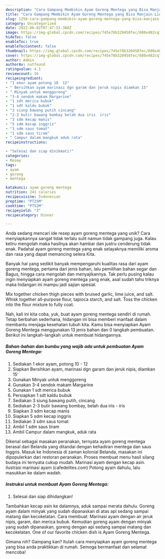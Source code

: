 ```yaml
---
description: "Cara Gampang Membikin Ayam Goreng Mentega yang Bisa Manjain Lidah"
title: "Cara Gampang Membikin Ayam Goreng Mentega yang Bisa Manjain Lidah"
slug: 1256-cara-gampang-membikin-ayam-goreng-mentega-yang-bisa-manjain-lidah
category: Uncategorized
date: 2022-06-02T07:47:53.388Z
image: https://img-global.cpcdn.com/recipes/745e78b320458fec/680x482cq70/ayam-goreng-mentega-foto-resep-utama.jpg
hideToc: false
enableToc: true
enableTocContent: false
thumbnail: https://img-global.cpcdn.com/recipes/745e78b320458fec/680x482cq70/ayam-goreng-mentega-foto-resep-utama.jpg
cover: https://img-global.cpcdn.com/recipes/745e78b320458fec/680x482cq70/ayam-goreng-mentega-foto-resep-utama.jpg
author: Admin
authorAv: notfound
ratingvalue: 4.1
reviewcount: 16
recipeingredient:
- "1 ekor ayam potong 10  12"
- " Bersihkan ayam marinasi dgn garam dan jeruk nipis diamkan 15"
- " Minyak untuk menggoreng"
- "3-4 sendok makam Margarine"
- "1 sdt merica bubuk"
- "1 sdt kaldu bubuk"
- "3 siung bawang putih cincang"
- "2-3 butir bawang bombay belah dua iris  iris"
- "3 sdm kecap manis"
- "5 sdm kecap inggris"
- "3 sdm saus tomat"
- "1 sdm saus tiram"
- " Campur dalam mangkuk aduk rata"
recipeinstructions:

- "Selesai dan siap dinikmati!"
categories:
- Resep
tags:
- ayam
- goreng
- mentega

katakunci: ayam goreng mentega 
nutrition: 241 calories
recipecuisine: Indonesian
preptime: "PT25M"
cooktime: "PT52M"
recipeyield: "3"
recipecategory: Dinner

---
```





Anda sedang mencari ide resep ayam goreng mentega yang unik? Cara menyiapkannya sangat tidak terlalu sulit namun tidak gampang juga. Kalau keliru mengolah maka hasilnya akan hambar dan justru cenderung tidak enak. Padahal ayam goreng mentega yang enak selayaknya memiliki aroma dan rasa yang dapat memancing selera Kita.





Banyak hal yang sedikit banyak mempengaruhi kualitas rasa dari ayam goreng mentega, pertama dari jenis bahan, lalu pemilihan bahan segar dan Bagus, hingga cara mengolah dan menyajikannya. Tak perlu pusing kalau ingin menyiapkan ayam goreng mentega yang enak,      asal sudah tahu triknya maka hidangan ini mampu jadi sajian spesial.














Mix together chicken thigh pieces with bruised garlic, lime juice, and salt. Whisk together all-purpose flour, tapioca starch, and salt. Toss the chicken into the flour mixture to fully coat.






Nah, kali ini kita coba, yuk, buat ayam goreng mentega sendiri di rumah. Tetap berbahan sederhana, hidangan ini bisa memberi manfaat dalam membantu menjaga kesehatan tubuh kita. Kamu bisa menyiapkan Ayam Goreng Mentega menggunakan 13 jenis bahan dan 0 langkah pembuatan. Berikut ini langkah-langkah untuk membuat hidangannya.

<!--inarticleads1-->

##### Bahan-bahan dan bumbu yang wajib ada untuk pembuatan Ayam Goreng Mentega:

1. Sediakan 1 ekor ayam, potong 10 - 12
1. Siapkan  Bersihkan ayam, marinasi dgn garam dan jeruk nipis, diamkan 15&#39;
1. Gunakan  Minyak untuk menggoreng
1. Gunakan 3-4 sendok makam Margarine
1. Gunakan 1 sdt merica bubuk
1. Persiapkan 1 sdt kaldu bubuk
1. Sediakan 3 siung bawang putih, cincang
1. Sediakan 2-3 butir bawang bombay, belah dua iris - iris
1. Siapkan 3 sdm kecap manis
1. Siapkan 5 sdm kecap inggris
1. Sediakan 3 sdm saus tomat
1. Ambil 1 sdm saus tiram
1. Ambil  Campur dalam mangkuk, aduk rata


Dikenal sebagai masakan peranakan, ternyata ayam goreng mentega berasal dari Belanda yang ditandai dengan kehadiran mentega dan saus Inggris. Masuk ke Indonesia di zaman kolonial Belanda, masakan ini dipopulerkan dari restoran peranakan. Proses membuat menu hasil silang budaya ini ternyata cukup mudah. Marinasi ayam dengan kecap asin. ilustrasi marinasi ayam (cafedelites.com) Potong ayam dahulu, lalu masukkan ke dalam wadah. 

<!--inarticleads2-->

##### Instruksi untuk membuat Ayam Goreng Mentega:


1. Selesai dan siap dihidangkan!

Tambahkan kecap asin ke dalamnya, aduk sampai merata dahulu. Goreng ayam dalam minyak yang sudah dipanaskan di atas api sedang sampai matang dan kecokelatan. Cara membuat: Marinasi ayam dengan air jeruk nipis, garam, dan merica bubuk. Kemudian goreng ayam dengan minyak yang sudah dipanaskan, goreng dengan api sedang sampai matang dan kecokelatan. One of our favorite chicken dish is Ayam Goreng Mentega. 

Gimana nih? Gampang kan? Itulah cara menyiapkan ayam goreng mentega yang bisa anda praktikkan di rumah. Semoga bermanfaat dan selamat mencoba!
